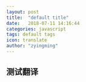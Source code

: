 ```yaml
---
layout: post
title:  "default title"
date:   2018-07-11 14:16:44
categories: javascript
tags: default tags
icon: translate
author: "zyingming"
---
```

## 测试翻译